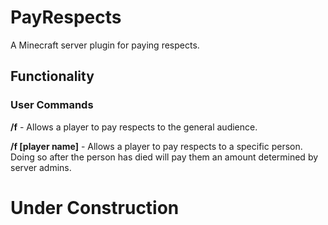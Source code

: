 # PayRespects
A Minecraft server plugin for paying respects.

## Functionality
### User Commands
 **/f** - Allows a player to pay respects to the general audience.
 
 **/f [player name]** - Allows a player to pay respects to a specific person. Doing so after the person has died will pay them an amount determined by server admins.
 
 # Under Construction
